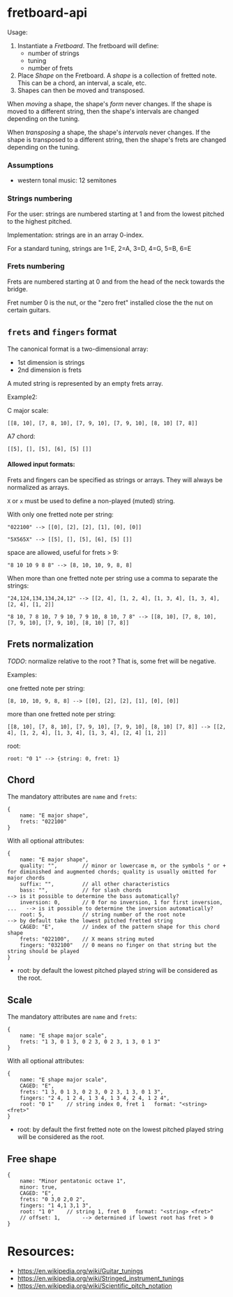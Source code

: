 # fretboard-api

Usage:

1) Instantiate a *Fretboard*. The fretboard will define:
    - number of strings
    - tuning
    - number of frets
2) Place _*Shape*_ on the Fretboard. A _shape_ is a collection of fretted note. This can be a chord, an interval, a scale, etc.
3) Shapes can then be moved and transposed.

When _*moving*_ a shape, the shape's *form* never changes. If the shape is moved to a different string, then the shape's intervals 
are changed depending on the tuning.

When _*transposing*_ a shape, the shape's *intervals* never changes. If the shape is transposed to a different string, then the shape's frets 
are changed depending on the tuning.

### Assumptions

- western tonal music: 12 semitones

### Strings numbering

For the user: strings are numbered starting at 1 and from the lowest pitched to the highest pitched.

Implementation: strings are in an array 0-index.

For a standard tuning, strings are 1=E, 2=A, 3=D, 4=G, 5=B, 6=E

### Frets numbering

Frets are numbered starting at 0 and from the head of the neck towards the bridge.

Fret number 0 is the nut, or the "zero fret" installed close the the nut on certain guitars.

## `frets` and `fingers` format

The canonical format is a two-dimensional array:

- 1st dimension is strings
- 2nd dimension is frets

A muted string is represented by an empty frets array.

Example2:

C major scale:

    [[8, 10], [7, 8, 10], [7, 9, 10], [7, 9, 10], [8, 10] [7, 8]]
    
A7 chord:    
    
    [[5], [], [5], [6], [5] []]

#### Allowed input formats:

Frets and fingers can be specified as strings or arrays. They will always be normalized as arrays.

`X` or `x` must be used to define a non-played (muted) string.

With only one fretted note per string:

    "022100" --> [[0], [2], [2], [1], [0], [0]]
    
    "5X565X" --> [[5], [], [5], [6], [5] []]
    
space are allowed, useful for frets > 9:

    "8 10 10 9 8 8" --> [8, 10, 10, 9, 8, 8]        
    
When more than one fretted note per string use a comma to separate the strings:

    "24,124,134,134,24,12" --> [[2, 4], [1, 2, 4], [1, 3, 4], [1, 3, 4], [2, 4], [1, 2]]
    
    "8 10, 7 8 10, 7 9 10, 7 9 10, 8 10, 7 8" --> [[8, 10], [7, 8, 10], [7, 9, 10], [7, 9, 10], [8, 10] [7, 8]]
    

## Frets normalization

*TODO*: normalize relative to the root ? That is, some fret will be negative.

Examples:

one fretted note per string:

    [8, 10, 10, 9, 8, 8] --> [[0], [2], [2], [1], [0], [0]]

more than one fretted note per string:

    [[8, 10], [7, 8, 10], [7, 9, 10], [7, 9, 10], [8, 10] [7, 8]] --> [[2, 4], [1, 2, 4], [1, 3, 4], [1, 3, 4], [2, 4] [1, 2]]

root:

    root: "0 1" --> {string: 0, fret: 1}


## Chord

The mandatory attributes are `name` and `frets`:

    {
        name: "E major shape",
        frets: "022100"
    }

With all optional attributes:

    {
        name: "E major shape",
        quality: "",        // minor or lowercase m, or the symbols ° or + for diminished and augmented chords; quality is usually omitted for major chords
        suffix: "",         // all other characteristics
        bass: "",           // for slash chords                                 --> is it possible to determine the bass automatically?
        inversion: 0,       // 0 for no inversion, 1 for first inversion, ...   --> is it possible to determine the inversion automatically?
        root: 5,            // string number of the root note                   --> by default take the lowest pitched fretted string
        CAGED: "E",         // index of the pattern shape for this chord shape
        frets: "022100",    // X means string muted
        fingers: "032100"   // 0 means no finger on that string but the string should be played
    }

- root: by default the lowest pitched played string will be considered as the root.

## Scale

The mandatory attributes are `name` and `frets`:

    {
        name: "E shape major scale",
        frets: "1 3, 0 1 3, 0 2 3, 0 2 3, 1 3, 0 1 3"
    }

With all optional attributes:

    {
        name: "E shape major scale",
        CAGED: "E",
        frets: "1 3, 0 1 3, 0 2 3, 0 2 3, 1 3, 0 1 3",
        fingers: "2 4, 1 2 4, 1 3 4, 1 3 4, 2 4, 1 2 4",
        root: "0 1"    // string index 0, fret 1   format: "<string> <fret>"
    }
        
- root: by default the first fretted note on the lowest pitched played string will be considered as the root.


## Free shape

    {
        name: "Minor pentatonic octave 1",
        minor: true,
        CAGED: "E",
        frets: "0 3,0 2,0 2",
        fingers: "1 4,1 3,1 3",
        root: "1 0"    // string 1, fret 0   format: "<string> <fret>"
        // offset: 1,       --> determined if lowest root has fret > 0
    }
    
# Resources:

- https://en.wikipedia.org/wiki/Guitar_tunings
- https://en.wikipedia.org/wiki/Stringed_instrument_tunings    
- https://en.wikipedia.org/wiki/Scientific_pitch_notation
